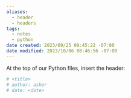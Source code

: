 ```yaml
---
aliases: 
  - header
  - headers
tags:
  - notes
  - python
date created: 2023/09/25 09:45:22 -07:00
date modified: 2023/10/06 08:46:56 -07:00
---
```


At the top of our Python files, insert the header:

```python
# <title>
# author: asher
# date: <date>
```
